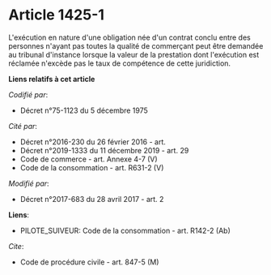 # Article 1425-1

L'exécution en nature d'une obligation née d'un contrat conclu entre des personnes n'ayant pas toutes la qualité de
commerçant peut être demandée au tribunal d'instance lorsque la valeur de la prestation dont l'exécution est réclamée
n'excède pas le taux de compétence de cette juridiction.

**Liens relatifs à cet article**

_Codifié par_:

  - Décret n°75-1123 du 5 décembre 1975

_Cité par_:

  - Décret n°2016-230 du 26 février 2016 - art.
  - Décret n°2019-1333 du 11 décembre 2019 - art. 29
  - Code de commerce - art. Annexe 4-7 (V)
  - Code de la consommation - art. R631-2 (V)

_Modifié par_:

  - Décret n°2017-683 du 28 avril 2017 - art. 2

**Liens**:

  - PILOTE_SUIVEUR: Code de la consommation - art. R142-2 (Ab)

_Cite_:

  - Code de procédure civile - art. 847-5 (M)
